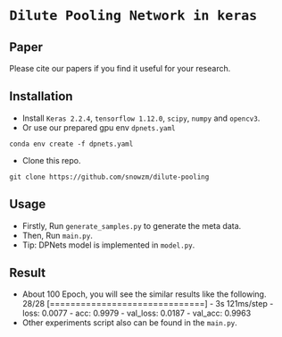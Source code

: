# `Dilute Pooling Network in keras`

## Paper 
Please cite our papers if you find it useful for your research.

## Installation
* Install `Keras 2.2.4`, `tensorflow 1.12.0`, `scipy`, `numpy` and `opencv3`.
* Or use our prepared gpu env `dpnets.yaml`
```
conda env create -f dpnets.yaml
```
* Clone this repo.
```
git clone https://github.com/snowzm/dilute-pooling
```

## Usage
* Firstly, Run `generate_samples.py` to generate the meta data.
* Then, Run `main.py`.
* Tip: DPNets model is implemented in `model.py`.


## Result
* About 100 Epoch, you will see the similar results like the following.
28/28 [==============================] - 3s 121ms/step - loss: 0.0077 - acc: 0.9979 - val_loss: 0.0187 - val_acc: 0.9963
* Other experiments script also can be found in the `main.py`.
